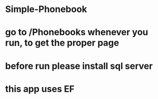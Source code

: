 # Simple-Phonebook
# go to /Phonebooks whenever you run, to get the proper page
# 
# before run please install sql server
# this app uses EF
 

